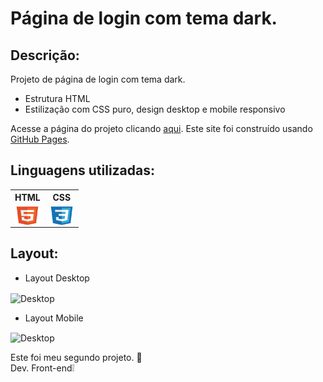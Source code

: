 # Página de login com tema dark.

<h2> Descrição: </h2>

Projeto de página de login com tema dark.

- Estrutura HTML
- Estilização com CSS puro, design desktop e mobile responsivo

Acesse a página do projeto clicando [aqui](https://julianasinnott.github.io/PageLogin/). Este site foi construído usando [GitHub Pages](https://pages.github.com/).

<h2> Linguagens utilizadas: </h2>

<table>
<tr>
  <th> HTML </th>
  <th> CSS </th>
</tr>
<tr>
  <td> <img align="center" alt="HTML" height="30" width="40" src="https://raw.githubusercontent.com/devicons/devicon/master/icons/html5/html5-original.svg"> </td>
  <td> <img align="center" alt="CSS" height="30" width="40" src="https://raw.githubusercontent.com/devicons/devicon/master/icons/css3/css3-original.svg"> </td>
</tr>
</table>

<h2> Layout: </h2>

- Layout Desktop
<img align="center" alt="Desktop" height="350" width="700" src="https://user-images.githubusercontent.com/100887684/159774267-657e9e91-3190-4f4a-9322-34fc7e96a5ba.PNG">

- Layout Mobile
<img align="center" alt="Desktop" height="350" width="195" src="https://user-images.githubusercontent.com/100887684/159781932-ca337add-b984-4e19-bc8f-e1f5631c1f44.PNG">


Este foi meu segundo projeto. 💛 <br>
Dev. Front-end❕
